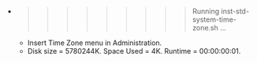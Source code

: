 * >>>>>>>>> Running inst-std-system-time-zone.sh ...
  * Insert Time Zone menu in Administration.
  * Disk size = 5780244K. Space Used = 4K. Runtime = 00:00:00:01.
